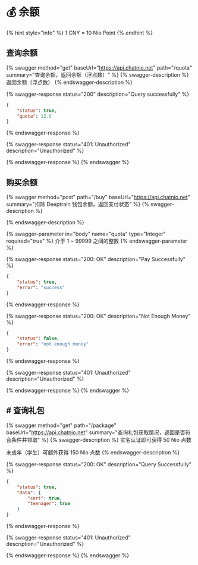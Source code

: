 # 💰 余额

{% hint style="info" %}
&#x20;1 CNY = 10 Nio Point
{% endhint %}

## 查询余额

{% swagger method="get" baseUrl="https://api.chatnio.net" path="/quota" summary="查询余额，返回余额（浮点数）" %}
{% swagger-description %}
返回余额（浮点数）
{% endswagger-description %}

{% swagger-response status="200" description="Query successfully" %}
```json
{
    "status": true,
    "quota": 12.6
}
```
{% endswagger-response %}

{% swagger-response status="401: Unauthorized" description="Unauthorized" %}

{% endswagger-response %}
{% endswagger %}



## 购买余额

{% swagger method="post" path="/buy" baseUrl="https://api.chatnio.net" summary="扣除 Deeptrain 钱包余额，返回支付状态" %}
{% swagger-description %}

{% endswagger-description %}

{% swagger-parameter in="body" name="quota" type="Integer" required="true" %}
介于 1 \~ 99999 之间的整数
{% endswagger-parameter %}

{% swagger-response status="200: OK" description="Pay Successfully" %}
```json
{
    "status": true,
    "error": "success"
}
```
{% endswagger-response %}

{% swagger-response status="200: OK" description="Not Enough Money" %}
```json
{
    "status": false,
    "error": "not enough money"
}
```
{% endswagger-response %}

{% swagger-response status="401: Unauthorized" description="Unauthorized" %}

{% endswagger-response %}
{% endswagger %}

## # 查询礼包

{% swagger method="get" path="/package" baseUrl="https://api.chatnio.net" summary="查询礼包获取情况，返回是否符合条件并领取" %}
{% swagger-description %}
实名认证即可获得 50 Nio 点数

未成年（学生）可额外获得 150 Nio 点数
{% endswagger-description %}

{% swagger-response status="200: OK" description="Query Successfully" %}
```json
{
    "status": true,
    "data": {
        "cert": true,
        "teenager": true
    }
}
```
{% endswagger-response %}

{% swagger-response status="401: Unauthorized" description="Unauthorized" %}

{% endswagger-response %}
{% endswagger %}

